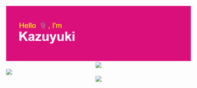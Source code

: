 <div align="center">
  <img src="hello.png">
  <img src= "https://www.codewars.com/users/kazuyuki/badges/large">
</div>
<img src= "https://github-readme-streak-stats.herokuapp.com/?user=kazuyuki07"

<!-- BLOG-POST-LIST:START -->

<!-- BLOG-POST-LIST:END -->
<div align="center">
  <img src="https://quotes-github-readme.vercel.app/api?type=horizontal&theme=algolia&quote=大事なものは車とパソコン&author=かずゆき"/>
</div>

